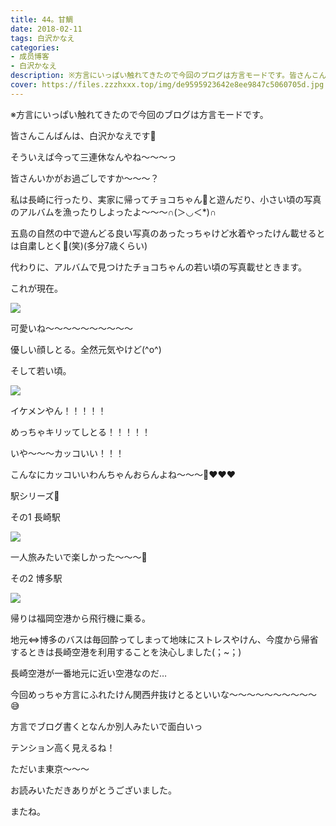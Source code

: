 ```yaml
---
title: 44。甘鯛
date: 2018-02-11
tags: 白沢かなえ
categories: 
- 成员博客
- 白沢かなえ
description: ※方言にいっぱい触れてきたので今回のブログは方言モードです。皆さんこんばんは、白沢かなえです🌷そういえば今って三連休なんやね〜〜〜っ皆...
cover: https://files.zzzhxxx.top/img/de9595923642e8ee9847c5060705d.jpg 
---
```












※方言にいっぱい触れてきたので今回のブログは方言モードです。











皆さんこんばんは、白沢かなえです🌷





そういえば今って三連休なんやね〜〜〜っ



皆さんいかがお過ごしですか〜〜〜？



私は長崎に行ったり、実家に帰ってチョコちゃん🐶と遊んだり、小さい頃の写真のアルバムを漁ったりしよったよ〜〜〜∩(＞◡＜*)∩



五島の自然の中で遊んどる良い写真のあったっちゃけど水着やったけん載せるとは自粛しとく🤫(笑)(多分7歳くらい)








代わりに、アルバムで見つけたチョコちゃんの若い頃の写真載せときます。











これが現在。


![](https://files.zzzhxxx.top/img/de9595923642e8ee9847c5060705d.jpg)





可愛いね〜〜〜〜〜〜〜〜〜〜



優しい顔しとる。全然元気やけど(^o^)













そして若い頃。


![](https://files.zzzhxxx.top/img/de9595923642e8ee9847c5060705d-01.jpg)






イケメンやん！！！！！



めっちゃキリッてしとる！！！！！



いや〜〜〜カッコいい！！！



こんなにカッコいいわんちゃんおらんよね〜〜〜🐶❤️❤️❤️
















駅シリーズ🐰



その1 長崎駅


![](https://files.zzzhxxx.top/img/de9595923642e8ee9847c5060705d-02.png)



一人旅みたいで楽しかった〜〜〜🌸
















その2 博多駅


![](https://files.zzzhxxx.top/img/de9595923642e8ee9847c5060705d-03.png)






帰りは福岡空港から飛行機に乗る。



地元⇔博多のバスは毎回酔ってしまって地味にストレスやけん、今度から帰省するときは長崎空港を利用することを決心しました(；~；)



長崎空港が一番地元に近い空港なのだ…











今回めっちゃ方言にふれたけん関西弁抜けとるといいな〜〜〜〜〜〜〜〜〜〜😅



方言でブログ書くとなんか別人みたいで面白いっ



テンション高く見えるね！













ただいま東京〜〜〜
















お読みいただきありがとうございました。



またね。


